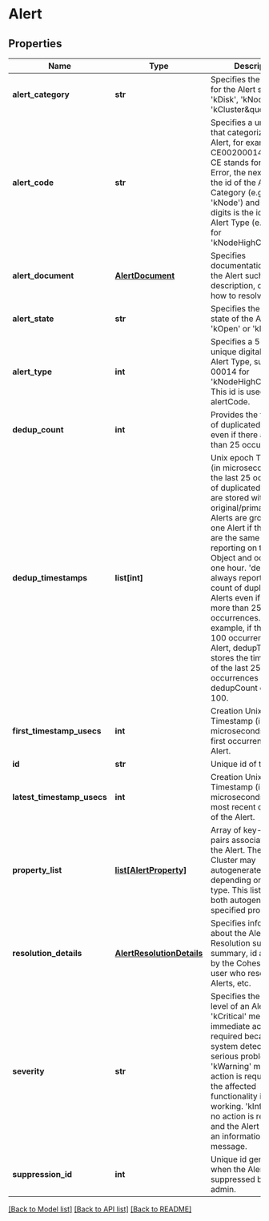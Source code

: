 # Alert

## Properties
Name | Type | Description | Notes
------------ | ------------- | ------------- | -------------
**alert_category** | **str** | Specifies the category for the Alert such as &#39;kDisk&#39;, &#39;kNode&#39;, &#39;kCluster\&quot;, etc. | [optional] 
**alert_code** | **str** | Specifies a unique code that categorizes the Alert, for example: CE00200014, where CE stands for Cohesity Error, the next 3 digits is the id of the Alert Category (e.g. 002 for &#39;kNode&#39;) and the last 5 digits is the id of the Alert Type (e.g. 00014 for &#39;kNodeHighCpuUsage&#39;). | [optional] 
**alert_document** | [**AlertDocument**](AlertDocument.md) | Specifies documentation about the Alert such as name, description, cause and how to resolve the Alert. | [optional] 
**alert_state** | **str** | Specifies the current state of the Alert: &#39;kOpen&#39; or &#39;kResolved&#39;. | [optional] 
**alert_type** | **int** | Specifies a 5 digit unique digital id for the Alert Type, such as 00014 for &#39;kNodeHighCpuUsage&#39;. This id is used in alertCode. | [optional] 
**dedup_count** | **int** | Provides the total count of duplicated Alerts even if there are more than 25 occurrences. | [optional] 
**dedup_timestamps** | **list[int]** | Unix epoch Timestamps (in microseconds) for the last 25 occurrences of duplicated Alerts that are stored with the original/primary Alert. Alerts are grouped into one Alert if the Alerts are the same type, are reporting on the same Object and occur within one hour. &#39;dedupCount&#39; always reports the total count of duplicated Alerts even if there are more than 25 occurrences. For example, if there are 100 occurrences of this Alert, dedupTimestamps stores the timestamps of the last 25 occurrences and dedupCount equals 100. | [optional] 
**first_timestamp_usecs** | **int** | Creation Unix epoch Timestamp (in microseconds) of the first occurrence of the Alert. | [optional] 
**id** | **str** | Unique id of this Alert. | [optional] 
**latest_timestamp_usecs** | **int** | Creation Unix epoch Timestamp (in microseconds) of the most recent occurrence of the Alert. | [optional] 
**property_list** | [**list[AlertProperty]**](AlertProperty.md) | Array of key-value pairs associated with the Alert. The Cohesity Cluster may autogenerate properties depending on the Alert type. This list includes both autogenerated and specified properties. | [optional] 
**resolution_details** | [**AlertResolutionDetails**](AlertResolutionDetails.md) | Specifies information about the Alert Resolution such as a summary, id assigned by the Cohesity Cluster, user who resolved the Alerts, etc. | [optional] 
**severity** | **str** | Specifies the severity level of an Alert. &#39;kCritical&#39; means immediate action is required because the system detects a serious problem. &#39;kWarning&#39; means action is required but the affected functionality is still working. &#39;kInfo&#39; means no action is required and the Alert provides an informational message. | [optional] 
**suppression_id** | **int** | Unique id generated when the Alert is suppressed by the admin. | [optional] 

[[Back to Model list]](../README.md#documentation-for-models) [[Back to API list]](../README.md#documentation-for-api-endpoints) [[Back to README]](../README.md)



